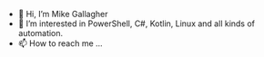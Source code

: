 - 👋 Hi, I’m Mike Gallagher
- 👀 I’m interested in PowerShell, C#, Kotlin, Linux and all kinds of automation.
- 📫 How to reach me ...

<!---
GallTech/GallTech is a ✨ special ✨ repository because its `README.md` (this file) appears on your GitHub profile.
You can click the Preview link to take a look at your changes.
--->
